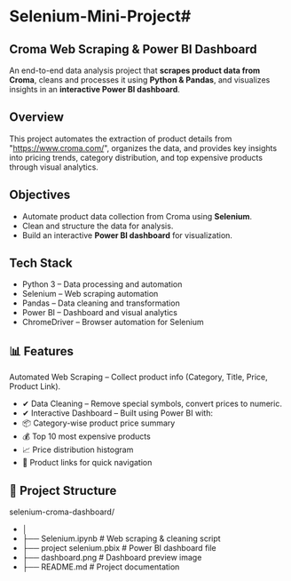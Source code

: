 # Selenium-Mini-Project# 
## Croma Web Scraping & Power BI Dashboard

 An end-to-end data analysis project that **scrapes product data from Croma**, cleans and processes it using **Python & Pandas**, and visualizes insights in an **interactive Power BI dashboard**.

## Overview

 This project automates the extraction of product details from "https://www.croma.com/", organizes the data, and provides key insights into pricing trends, category distribution, and top expensive products through visual analytics.

## Objectives

* Automate product data collection from Croma using **Selenium**.
* Clean and structure the data for analysis.
* Build an interactive **Power BI dashboard** for visualization.

## Tech Stack

* Python 3 – Data processing and automation
* Selenium – Web scraping automation
* Pandas – Data cleaning and transformation
* Power BI – Dashboard and visual analytics
* ChromeDriver – Browser automation for Selenium

## 📊 Features

 Automated Web Scraping – Collect product info (Category, Title, Price, Product Link).
* ✔ Data Cleaning – Remove special symbols, convert prices to numeric.
* ✔ Interactive Dashboard – Built using Power BI with:
* 📦 Category-wise product price summary
* 💰 Top 10 most expensive products
* 📈 Price distribution histogram
* 🔗 Product links for quick navigation

## 📂 Project Structure

 selenium-croma-dashboard/
* │
* ├── Selenium.ipynb               # Web scraping & cleaning script
* ├── project selenium.pbix         # Power BI dashboard file
* ├── dashboard.png                 # Dashboard preview image
* ├── README.md                     # Project documentation

 



